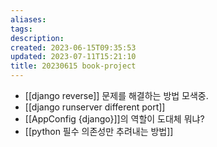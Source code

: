 ```yaml
---
aliases: 
tags: 
description:
created: 2023-06-15T09:35:53
updated: 2023-07-11T15:21:10
title: 20230615 book-project
---
```

- [[django reverse]] 문제를 해결하는 방법 모색중.
- [[django runserver different port]]
- [[AppConfig {django}]]의 역할이 도대체 뭐냐?
- [[python 필수 의존성만 추려내는 방법]]